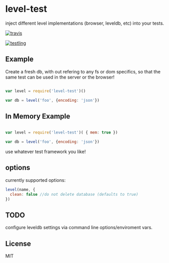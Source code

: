 # level-test

inject different level implementations (browser, leveldb, etc) into your tests.

[![travis](https://travis-ci.org/dominictarr/level-test.png?branch=master)
](https://travis-ci.org/dominictarr/level-test)

[![testling](https://ci.testling.com/dominictarr/level-test.png)
](https://ci.testling.com/dominictarr/level-test)


## Example

Create a fresh db, with out refering to any fs or dom specifics,
so that the same test can be used in the server or the browser!
``` js

var level = require('level-test')()

var db = level('foo', {encoding: 'json'}) 
```

## In Memory Example

``` js

var level = require('level-test')( { mem: true })

var db = level('foo', {encoding: 'json'}) 
```

use whatever test framework you like!

## options
currently supported options:

``` js
level(name, {
  clean: false //do not delete database (defaults to true)
})

```

## TODO

configure leveldb settings via command line options/enviroment vars.


## License

MIT
